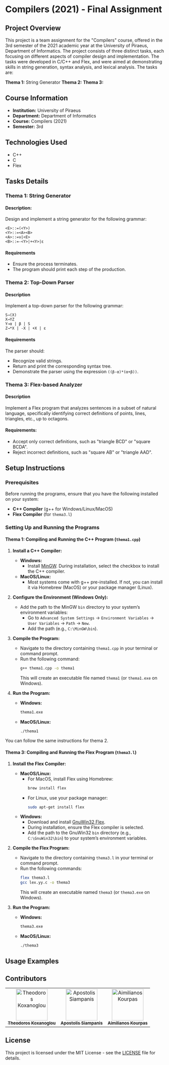 # Compilers (2021) - Final Assignment

## Project Overview

This project is a team assignment for the "Compilers" course, offered in the 3rd semester of the 2021 academic year at the University of Piraeus, Department of Informatics. The project consists of three distinct tasks, each focusing on different aspects of compiler design and implementation. The tasks were developed in C/C++ and Flex, and were aimed at demonstrating skills in string generation, syntax analysis, and lexical analysis. The tasks are:

**Thema 1:** String Generator
**Thema 2:** 
**Thema 3:** 

## Course Information

- **Institution:** University of Piraeus
- **Department:** Department of Informatics
- **Course:** Compilers (2021)
- **Semester:** 3rd

## Technologies Used

- C++
- C
- Flex


## Tasks Details

### Thema 1: String Generator

#### Description:

Design and implement a string generator for the following grammar:

```
<E>::=(<Y>)
<Y>::=<A><B>
<A>::=ν|<E>
<B>::=-<Y>|+<Y>|ε
```

#### Requirements

- Ensure the process terminates.
- The program should print each step of the production.

### Thema 2: Top-Down Parser

#### Description

Implement a top-down parser for the following grammar:

```
S→(Χ)
Χ→ΥΖ
Υ→α | β | S
Ζ→*Χ | -Χ | +Χ | ε
```

#### Requirements

The parser should:
- Recognize valid strings.
- Return and print the corresponding syntax tree.
- Demonstrate the parser using the expression `((β-α)*(α+β))`.


### Thema 3: Flex-based Analyzer

#### Description

Implement a Flex program that analyzes sentences in a subset of natural language, specifically identifying correct definitions of points, lines, triangles, etc., up to octagons.

#### Requirements:

- Accept only correct definitions, such as "triangle BCD" or "square BCDA".
- Reject incorrect definitions, such as "square AB" or "triangle AAD".

## Setup Instructions

### Prerequisites

Before running the programs, ensure that you have the following installed on your system:

- **C++ Compiler** (g++ for Windows/Linux/MacOS)
- **Flex Compiler** (for `thema3.l`)

### Setting Up and Running the Programs

#### Thema 1: Compiling and Running the C++ Program (`thema1.cpp`)

1. **Install a C++ Compiler:**
   - **Windows:**
     - Install [MinGW](https://sourceforge.net/projects/mingw/). During installation, select the checkbox to install the C++ compiler.
   - **MacOS/Linux:**
     - Most systems come with g++ pre-installed. If not, you can install it via Homebrew (MacOS) or your package manager (Linux).

2. **Configure the Environment (Windows Only):**
   - Add the path to the MinGW `bin` directory to your system’s environment variables:
     - Go to `Advanced System Settings` → `Environment Variables` → `User Variables` → `Path` → `New`.
     - Add the path (e.g., `C:\MinGW\bin`).

3. **Compile the Program:**
   - Navigate to the directory containing `thema1.cpp` in your terminal or command prompt.
   - Run the following command:
     ```bash
     g++ thema1.cpp -o thema1
     ```
     This will create an executable file named `thema1` (or `thema1.exe` on Windows).

4. **Run the Program:**
   - **Windows:**
     ```bash
     thema1.exe
     ```
   - **MacOS/Linux:**
     ```bash
     ./thema1
     ```

You can follow the same instructions for thema 2.

#### Thema 3: Compiling and Running the Flex Program (`thema3.l`)

1. **Install the Flex Compiler:**
   - **MacOS/Linux:**
     - For MacOS, install Flex using Homebrew:
       ```bash
       brew install flex
       ```
     - For Linux, use your package manager:
       ```bash
       sudo apt-get install flex
       ```
   - **Windows:**
     - Download and install [GnuWin32 Flex](http://gnuwin32.sourceforge.net/packages/flex.htm).
     - During installation, ensure the Flex compiler is selected.
     - Add the path to the GnuWin32 `bin` directory (e.g., `C:\GnuWin32\bin`) to your system’s environment variables.

2. **Compile the Flex Program:**
   - Navigate to the directory containing `thema3.l` in your terminal or command prompt.
   - Run the following commands:
     ```bash
     flex thema3.l
     gcc lex.yy.c -o thema3
     ```
     This will create an executable named `thema3` (or `thema3.exe` on Windows).

3. **Run the Program:**
   - **Windows:**
     ```bash
     thema3.exe
     ```
   - **MacOS/Linux:**
     ```bash
     ./thema3
     ```

## Usage Examples


## Contributors

<table>
  <tr>
    <td align="center"><a href="https://github.com/thkox"><img src="https://avatars.githubusercontent.com/u/79880468?v=4" width="100px;" alt="Theodoros Koxanoglou"/><br /><sub><b>Theodoros Koxanoglou</b></sub></a><br /></td>
    <td align="center"><a href="https://github.com/ApostolisSiampanis"><img src="https://avatars.githubusercontent.com/u/75365398?v=4" width="100px;" alt="Apostolis Siampanis"/><br /><sub><b>Apostolis Siampanis</b></sub></a><br /></td>
    <td align="center"><a href="https://github.com/AimiliosKourpas"><img src="https://avatars.githubusercontent.com/u/118211341?v=4" width="100px;" alt="Aimilianos Kourpas"/><br /><sub><b>Aimilianos Kourpas</b></sub></a><br /></td>
  </tr>
</table>

## License

This project is licensed under the MIT License - see the [LICENSE](./LICENSE) file for details.
